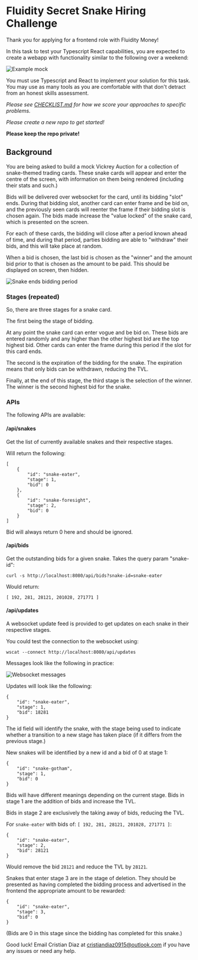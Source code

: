 
# Fluidity Secret Snake Hiring Challenge

Thank you for applying for a frontend role with Fluidity Money!

In this task to test your Typescript React capabilities, you are expected
to create a webapp with functionality similar to the following over
a weekend:

![Example mock](mock.png)

You must use Typescript and React to implement your solution for this
task. You may use as many tools as you are comfortable with that don't
detract from an honest skills assessment.

*Please see [CHECKLIST.md](CHECKLIST.md) for how we score your approaches
to specific problems.*

*Please create a new repo to get started!*

**Please keep the repo private!**

## Background

You are being asked to build a mock Vickrey Auction for a collection of
snake-themed trading cards. These snake cards will appear and enter the
centre of the screen, with information on them being rendered (including
their stats and such.)

Bids will be delivered over websocket for the card, until its bidding
"slot" ends. During that bidding slot, another card can enter frame and
be bid on, and the previously seen cards will reenter the frame if their
bidding slot is chosen again. The bids made increase the "value locked"
of the snake card, which is presented on the screen.

For each of these cards, the bidding will close after a period known
ahead of time, and during that period, parties bidding are able to
"withdraw" their bids, and this will take place at random.

When a bid is chosen, the last bid is chosen as the "winner" and the
amount bid prior to that is chosen as the amount to be paid. This should
be displayed on screen, then hidden.

![Snake ends bidding period](bidding-finished.png)

### Stages (repeated)

So, there are three stages for a snake card.

The first being the stage of bidding.

At any point the snake card can enter vogue and be bid on. These bids
are entered randomly and any higher than the other highest bid are the
top highest bid. Other cards can enter the frame during this period if
the slot for this card ends.

The second is the expiration of the bidding for the snake. The expiration
means that only bids can be withdrawn, reducing the TVL.

Finally, at the end of this stage, the third stage is the selection of
the winner. The winner is the second highest bid for the snake.

### APIs

The following APIs are available:

#### /api/snakes

Get the list of currently available snakes and their respective stages.

Will return the following:

	[
		{
			"id": "snake-eater",
			"stage": 1,
			"bid": 0
		},
		{
			"id": "snake-foresight",
			"stage": 2,
			"bid": 0
		}
	]

Bid will always return 0 here and should be ignored.

#### /api/bids

Get the outstanding bids for a given snake. Takes the query param
"snake-id":

	curl -s http://localhost:8080/api/bids?snake-id=snake-eater

Would return:

	[ 192, 281, 28121, 201028, 271771 ]

#### /api/updates

A websocket update feed is provided to get updates on each snake in
their respective stages.

You could test the connection to the websocket using:

	wscat --connect http://localhost:8080/api/updates

Messages look like the following in practice:

![Websocket messages](wscat-messages.png)

Updates will look like the following:

	{
		"id": "snake-eater",
		"stage": 1,
		"bid": 18281
	}

The id field will identify the snake, with the stage being used to
indicate whether a transition to a new stage has taken place (if it
differs from the previous stage.)

New snakes will be identified by a new id and a bid of 0 at stage 1:

	{
		"id": "snake-gotham",
		"stage": 1,
		"bid": 0
	}

Bids will have different meanings depending on the current stage. Bids
in stage 1 are the addition of bids and increase the TVL.

Bids in stage 2 are exclusively the taking away of bids, reducing the
TVL.

For `snake-eater` with bids of: `[ 192, 281, 28121, 201028, 271771 ]`:


	{
		"id": "snake-eater",
		"stage": 2,
		"bid": 28121
	}

Would remove the bid `28121` and reduce the TVL by `28121`.

Snakes that enter stage 3 are in the stage of deletion. They should be
presented as having completed the bidding process and advertised in the
frontend the appropriate amount to be rewarded:

	{
		"id": "snake-eater",
		"stage": 3,
		"bid": 0
	}

(Bids are 0 in this stage since the bidding has completed for this snake.)

Good luck! Email Cristian Diaz at [cristiandiaz0915@outlook.com](mailto:cristiandiaz0915@outlook.com)
if you have any issues or need any help.
